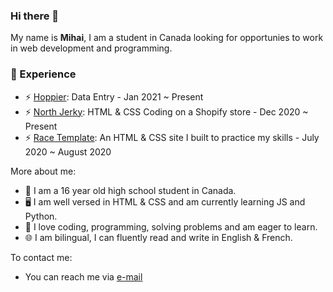 ### Hi there 👋
My name is **Mihai**, I am a student in Canada looking for opportunies to work in web development and programming.

<h3>🔭 Experience</h3>

- ⚡ <a href="https://www.hoppier.com/">Hoppier</a>: Data Entry - Jan 2021 ~ Present
- ⚡ <a href="https://northjerky.com/products/wholesale-club">North Jerky</a>: HTML & CSS Coding on a Shopify store - Dec 2020 ~ Present
- ⚡ <a href="https://mihai8.github.io/race/">Race Template</a>: An HTML & CSS site I built to practice my skills - July 2020 ~ August 2020

More about me:

- 🏫 I am a 16 year old high school student in Canada. <br>
- 🖥️ I am well versed in HTML & CSS and am currently learning JS and Python. <br>
- 🧠 I love coding, programming, solving problems and am eager to learn.
- 🌐 I am bilingual, I can fluently read and write in English & French.

To contact me:

- You can reach me via <a href="mailto:jalbumihai@gmail.com">e-mail</a>

<!--
**mihai8/mihai8** is a ✨ _special_ ✨ repository because its `README.md` (this file) appears on your GitHub profile.

Here are some ideas to get you started:

- 🔭 I’m currently working on ...
- 🌱 I’m currently learning ...
- 👯 I’m looking to collaborate on ...
- 🤔 I’m looking for help with ...
- 💬 Ask me about ...
- 📫 How to reach me: ...
- 😄 Pronouns: ...
- ⚡ Fun fact: ...
-->
